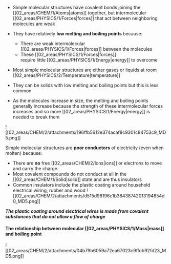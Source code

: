 - Simple molecular structures have covalent bonds joining the [[02_areas/CHEM/1/Atoms|atoms]] together, but intermolecular [[02_areas/PHYSICS/1/Forces|forces]] that act between neighboring molecules are weak
    
- They have relatively **low melting and boiling points** because: 
    - There are weak intermolecular [[02_areas/PHYSICS/1/Forces|forces]] between the molecules
    - These [[02_areas/PHYSICS/1/Forces|forces]] require little [[02_areas/PHYSICS/1/Energy|energy]] to overcome 
- Most simple molecular structures are either gases or liquids at room [[02_areas/PHYSICS/2/Temperature|temperature]] 
- They can be solids with low melting and boiling points but this is less common
- As the molecules increase in size, the melting and boiling points generally increase because the strength of these intermolecular forces increases and so more [[02_areas/PHYSICS/1/Energy|energy]] is needed to break them 

![[02_areas/CHEM/2/attachments/196ffb5612e374acaf8c9301c84753c9_MD5.png]]

Simple molecular structures are **poor conductors** of electricity (even when molten) because:
- There are **no** free [[02_areas/CHEM/2/Ions|ions]] or electrons to move and carry the charge.
- Most covalent compounds do not conduct at all in the [[02_areas/CHEM/1/Solid|solid]] state and are thus insulators
- Common insulators include the plastic coating around household electrical wiring, rubber and wood
![[02_areas/CHEM/2/attachments/d515d98196c1b38438742013194854d0_MD5.png]]

_**The plastic coating around electrical wires is made from covalent substances that do not allow a flow of charge**_

#### The relationship between molecular [[02_areas/PHYSICS/1/Mass|mass]] and boiling point 

![[02_areas/CHEM/2/attachments/04b79b6059a72ea67023c9ffdb92fd23_MD5.png]]